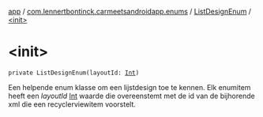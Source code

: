[app](../../index.md) / [com.lennertbontinck.carmeetsandroidapp.enums](../index.md) / [ListDesignEnum](index.md) / [&lt;init&gt;](./-init-.md)

# &lt;init&gt;

`private ListDesignEnum(layoutId: `[`Int`](https://kotlinlang.org/api/latest/jvm/stdlib/kotlin/-int/index.html)`)`

Een helpende enum klasse om een lijstdesign toe te kennen.
Elk enumitem heeft een *layoutId* [Int](https://kotlinlang.org/api/latest/jvm/stdlib/kotlin/-int/index.html) waarde die overeenstemt met de id van de bijhorende xml die een recyclerviewitem voorstelt.

